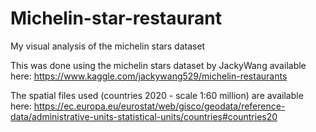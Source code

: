 # Michelin-star-restaurant
My visual analysis of the michelin stars dataset

This was done using the michelin stars dataset by JackyWang available here: 
https://www.kaggle.com/jackywang529/michelin-restaurants

The spatial files used (countries 2020 - scale 1:60 million) are available here:
https://ec.europa.eu/eurostat/web/gisco/geodata/reference-data/administrative-units-statistical-units/countries#countries20
